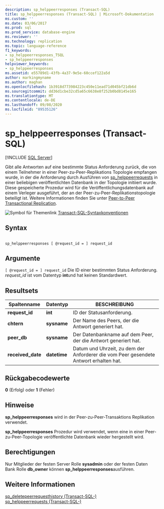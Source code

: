 ```yaml
---
description: sp_helppeerresponses (Transact-SQL)
title: sp_helppeerresponses (Transact-SQL) | Microsoft-Dokumentation
ms.custom: ''
ms.date: 03/06/2017
ms.prod: sql
ms.prod_service: database-engine
ms.reviewer: ''
ms.technology: replication
ms.topic: language-reference
f1_keywords:
- sp_helppeerresponses_TSQL
- sp_helppeerresponses
helpviewer_keywords:
- sp_helppeerresponses
ms.assetid: e55789d1-43fb-4a37-9e5e-60ccef122a5d
author: markingmyname
ms.author: maghan
ms.openlocfilehash: 1b3918d773984223c450e11ead71d045bf21db6d
ms.sourcegitcommit: dd36d1cbe32cd5a65c6638e8f252b0bd8145e165
ms.translationtype: MT
ms.contentlocale: de-DE
ms.lasthandoff: 09/08/2020
ms.locfileid: "89535126"
---
```

# <a name="sp_helppeerresponses-transact-sql"></a>sp_helppeerresponses (Transact-SQL)
[!INCLUDE [SQL Server](../../includes/applies-to-version/sqlserver.md)]

  Gibt alle Antworten auf eine bestimmte Status Anforderung zurück, die von einem Teilnehmer in einer Peer-zu-Peer-Replikations Topologie empfangen wurde, in der die Anforderung durch Ausführen von [sp_helppeerrequests](../../relational-databases/system-stored-procedures/sp-requestpeerresponse-transact-sql.md) in einer beliebigen veröffentlichten Datenbank in der Topologie initiiert wurde. Diese gespeicherte Prozedur wird für die Veröffentlichungsdatenbank auf einem Verleger ausgeführt, der an der Peer-zu-Peer-Replikationstopologie beteiligt ist. Weitere Informationen finden Sie unter [Peer-to-Peer Transactional Replication](../../relational-databases/replication/transactional/peer-to-peer-transactional-replication.md).  
  
 ![Symbol für Themenlink](../../database-engine/configure-windows/media/topic-link.gif "Symbol für Themenlink") [Transact-SQL-Syntaxkonventionen](../../t-sql/language-elements/transact-sql-syntax-conventions-transact-sql.md)  
  
## <a name="syntax"></a>Syntax  
  
```  
  
sp_helppeerresponses [ @request_id = ] request_id  
```  
  
## <a name="arguments"></a>Argumente  
`[ @request_id = ] request_id` Die ID einer bestimmten Status Anforderung. *request_id* ist vom Datentyp **int**und hat keinen Standardwert.  
  
## <a name="result-sets"></a>Resultsets  
  
|Spaltenname|Datentyp|BESCHREIBUNG|  
|-----------------|---------------|-----------------|  
|**request_id**|**int**|ID der Statusanforderung.|  
|**chtern**|**sysname**|Der Name des Peers, der die Antwort generiert hat.|  
|**peer_db**|**sysname**|Der Datenbankname auf dem Peer, der die Antwort generiert hat.|  
|**received_date**|**datetime**|Datum und Uhrzeit, zu dem der Anforderer die vom Peer gesendete Antwort erhalten hat.|  
  
## <a name="return-code-values"></a>Rückgabecodewerte  
 **0** (Erfolg) oder **1** (Fehler)  
  
## <a name="remarks"></a>Hinweise  
 **sp_helppeerresponses** wird in der Peer-zu-Peer-Transaktions Replikation verwendet.  
  
 **sp_helppeerresponses** Prozedur wird verwendet, wenn eine in einer Peer-zu-Peer-Topologie veröffentlichte Datenbank wieder hergestellt wird.  
  
## <a name="permissions"></a>Berechtigungen  
 Nur Mitglieder der festen Server Rolle **sysadmin** oder der festen Daten Bank Rolle **db_owner** können **sp_helppeerresponses**ausführen.  
  
## <a name="see-also"></a>Weitere Informationen  
 [sp_deletepeerrequesthistory &#40;Transact-SQL-&#41;](../../relational-databases/system-stored-procedures/sp-deletepeerrequesthistory-transact-sql.md)   
 [sp_helppeerrequests &#40;Transact-SQL-&#41;](../../relational-databases/system-stored-procedures/sp-helppeerrequests-transact-sql.md)  
  
  
